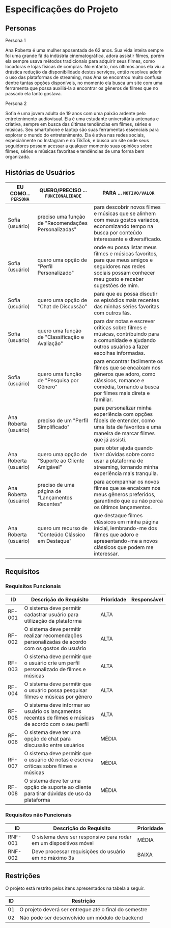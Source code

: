 # Especificações do Projeto
## Personas

Persona 1

Ana Roberta é uma mulher aposentada de 62 anos. Sua vida inteira sempre foi uma grande fã da indústria cinematográfica, adora assistir filmes, porém ela sempre usava métodos tradicionais para adquirir seus filmes, como locadoras e lojas físicas de compras. No entanto, nos últimos anos ela viu a drástica redução da disponibilidade destes serviços, então resolveu aderir o uso das plataformas de streaming, mas Ana se encontrou muito confusa dentre tantas opções disponíveis, no momento ela busca um site com uma ferramenta que possa auxiliá-la a encontrar os gêneros de filmes que no passado ela tanto gostava.

Persona 2

Sofia é uma jovem adulta de 19 anos com uma paixão ardente pelo entretenimento audiovisual. Ela é uma estudante universitária antenada e criativa, sempre em busca das últimas tendências em filmes, séries e músicas. Seu smartphone e laptop são suas ferramentas essenciais para explorar o mundo do entretenimento. Ela é ativa nas redes sociais, especialmente no Instagram e no TikTok, e busca um site onde seus seguidores possam acessar a qualquer momento suas opiniões sobre filmes, séries e músicas favoritas e tendências de uma forma bem organizada.

## Histórias de Usuários

| EU COMO... `PERSONA`  | QUERO/PRECISO ... `FUNCIONALIDADE`                                             | PARA ... `MOTIVO/VALOR`                                                          |
|-----------------------|--------------------------------------------------------------------------------|----------------------------------------------------------------------------------|
| Sofia (usuário)       | preciso uma função de "Recomendações Personalizadas" | para descobrir novos filmes e músicas que se alinhem com meus gostos variados, economizando tempo na busca por conteúdo interessante e diversificado.           |
| Sofia (usuário)       | quero uma opção de "Perfil Personalizado"          | onde eu possa listar meus filmes e músicas favoritos, para que meus amigos e seguidores nas redes sociais possam conhecer meu gosto e receber sugestões de mim.|
| Sofia (usuário)       | quero uma opção de "Chat de Discussão"                                       | para que eu possa discutir os episódios mais recentes das minhas séries favoritas com outros fãs. |
| Sofia (usuário)       | quero uma função de "Classificação e Avaliação"    | para dar notas e escrever críticas sobre filmes e músicas, contribuindo para a comunidade e ajudando outros usuários a fazer escolhas informadas.         |
| Sofia (usuário) | quero uma função de "Pesquisa por Gênero"                       | para encontrar facilmente os filmes que se encaixam nos gêneros que adoro, como clássicos, romance e comédia, tornando a busca por filmes mais direta e familiar.    |
| Ana Roberta (usuário) | preciso de um "Perfil Simplificado"                                            | para personalizar minha experiência com opções fáceis de entender, como uma lista de favoritos e uma maneira de marcar filmes que já assisti.         |
| Ana Roberta (usuário) | quero uma opção de "Suporte ao Cliente Amigável"                             | para obter ajuda quando tiver dúvidas sobre como usar a plataforma de streaming, tornando minha experiência mais tranquila.                                 |
| Ana Roberta (usuário) | preciso de uma página de "Lançamentos Recentes"                                | para acompanhar os novos filmes que se encaixam nos meus gêneros preferidos, garantindo que eu não perca os últimos lançamentos.  |
| Ana Roberta (usuário) | quero um recurso de "Conteúdo Clássico em Destaque"                            | que destaque filmes clássicos em minha página inicial, lembrando-me dos filmes que adoro e apresentando-me a novos clássicos que podem me interessar.  |

## Requisitos

### Requisitos Funcionais

|ID    | Descrição do Requisito  | Prioridade | Responsável |
|------|-----------------------------------------|----| ----|
|RF-001| O sistema deve permitir cadastrar usuário para utilização da plataforma                                   | ALTA |  |
|RF-002| O sistema deve permitir realizar recomendações personalizadas de acordo com os gostos do usuário          | ALTA |  |
|RF-003| O sistema deve permitir que o usuário crie um perfil personalizado de filmes e músicas                    | ALTA |  |
|RF-004| O sistema deve permitir que o usuário possa pesquisar filmes e músicas por gênero                         | ALTA |  |
|RF-005| O sistema deve informar ao usuário os lançamentos recentes de filmes e músicas de acordo com o seu perfil | ALTA |  |
|RF-006| O sistema deve ter uma opção de chat para discussão entre usuários                                        | MÉDIA | |
|RF-007| O sistema deve permitir que o usuário dê notas e escreva críticas sobre filmes e músicas                  | MÉDIA | |
|RF-008| O sistema deve ter uma opção de suporte ao cliente para tirar dúvidas de uso da plataforma                | MÉDIA | |

### Requisitos não Funcionais

|ID     | Descrição do Requisito  |Prioridade |
|-------|-------------------------|----|
|RNF-001| O sistema deve ser responsivo para rodar em um dispositivos móvel | MÉDIA | 
|RNF-002| Deve processar requisições do usuário em no máximo 3s |  BAIXA | 

## Restrições

O projeto está restrito pelos itens apresentados na tabela a seguir.

|ID| Restrição                                             |
|--|-------------------------------------------------------|
|01| O projeto deverá ser entregue até o final do semestre |
|02| Não pode ser desenvolvido um módulo de backend        |
